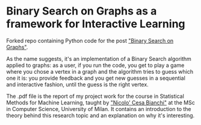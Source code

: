 # Binary Search on Graphs as a framework for Interactive Learning

Forked repo containing Python code for the post ["Binary Search on Graphs"](https://jeremykun.com/?p=20322).

As the name suggests, it's an implementation of a Binary Search algorithm applied to graphs: as a user, if you run the code, you get to play a game where you chose a vertex in a graph and the algorithm tries to guess which one it is: you provide feedback and you get new guesses in a sequential and interactive fashion, until the guess is the right vertex.

The .pdf file is the report of my project work for the course in Statistical Methods for Machine Learning, taught by ["Nicolo' Cesa Bianchi"](http://cesa-bianchi.di.unimi.it/) at the MSc in Computer Science, University of Milan.
It contains an introduction to the theory behind this research topic and an explanation on why it's interesting. 
